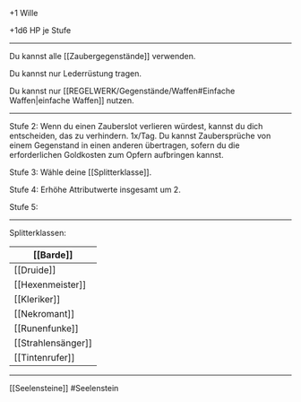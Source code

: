 
+1 Wille  

+1d6 HP je Stufe

---

Du kannst alle [[Zaubergegenstände]] verwenden. 

Du kannst nur Lederrüstung tragen.

Du kannst nur [[REGELWERK/Gegenstände/Waffen#Einfache Waffen|einfache Waffen]] nutzen.


---

Stufe 2: 
Wenn du einen Zauberslot verlieren würdest, kannst du dich entscheiden, das zu verhindern. 
1x/Tag. Du kannst Zaubersprüche von einem Gegenstand in einen anderen übertragen, sofern du die erforderlichen Goldkosten zum Opfern aufbringen kannst. 

Stufe 3: 
Wähle deine [[Splitterklasse]].

Stufe 4: 
Erhöhe Attributwerte insgesamt um 2.

Stufe 5: 

---

Splitterklassen:

| [[Barde]]          |
| ------------------ |
| [[Druide]]         |
| [[Hexenmeister]]   |
| [[Kleriker]]       |
| [[Nekromant]]      |
| [[Runenfunke]]     |
| [[Strahlensänger]] |
| [[Tintenrufer]]    |



---


[[Seelensteine]]
#Seelenstein  
